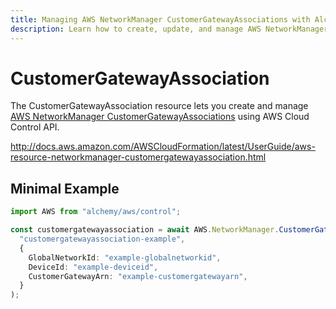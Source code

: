 ```yaml
---
title: Managing AWS NetworkManager CustomerGatewayAssociations with Alchemy
description: Learn how to create, update, and manage AWS NetworkManager CustomerGatewayAssociations using Alchemy Cloud Control.
---
```


# CustomerGatewayAssociation

The CustomerGatewayAssociation resource lets you create and manage [AWS NetworkManager CustomerGatewayAssociations](https://docs.aws.amazon.com/networkmanager/latest/userguide/) using AWS Cloud Control API.

http://docs.aws.amazon.com/AWSCloudFormation/latest/UserGuide/aws-resource-networkmanager-customergatewayassociation.html

## Minimal Example

```ts
import AWS from "alchemy/aws/control";

const customergatewayassociation = await AWS.NetworkManager.CustomerGatewayAssociation(
  "customergatewayassociation-example",
  {
    GlobalNetworkId: "example-globalnetworkid",
    DeviceId: "example-deviceid",
    CustomerGatewayArn: "example-customergatewayarn",
  }
);
```

